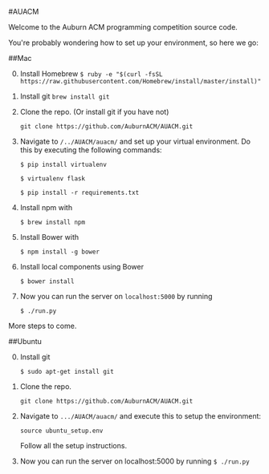 #AUACM

Welcome to the Auburn ACM programming competition source code.

You're probably wondering how to set up your environment, so here we go:

##Mac

0. Install Homebrew 
    ``$ ruby -e "$(curl -fsSL https://raw.githubusercontent.com/Homebrew/install/master/install)" ``

1. Install git
    ``brew install git ``

2. Clone the repo. (Or install git if you have not)

    ``git clone https://github.com/AuburnACM/AUACM.git ``

3. Navigate to ``/../AUACM/auacm/`` and set up your virtual environment.
Do this by executing the following commands: 

    ``$ pip install virtualenv``
  
    ``$ virtualenv flask``
    
    ``$ pip install -r requirements.txt``

4. Install npm with

    ``$ brew install npm``
    
5. Install Bower with

    ``$ npm install -g bower``
    
6. Install local components using Bower

    ``$ bower install`` 

7. Now you can run the server on ``localhost:5000`` by running

    ``$ ./run.py``
    
More steps to come.

##Ubuntu

0. Install git
    
    ``$ sudo apt-get install git ``

1. Clone the repo.

    ``git clone https://github.com/AuburnACM/AUACM.git ``

2. Navigate to ``.../AUACM/auacm/`` and execute this to setup the environment:
    
    ``source ubuntu_setup.env``
    
    Follow all the setup instructions.

3. Now you can run the server on localhost:5000 by running
    ``$ ./run.py``
